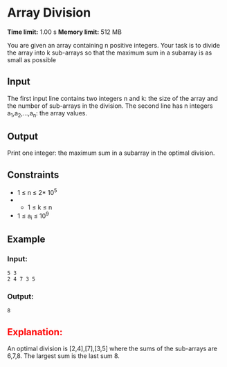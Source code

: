 # Array Division
**Time limit:** 1.00 s **Memory limit:** 512 MB

You are given an array containing n positive integers.
Your task is to divide the array into k sub-arrays so that the maximum sum in a subarray is as small as possible

## Input
The first input line contains two integers n and k: the size of the array and the number of sub-arrays in the division.
The second line has n integers a<sub>1</sub>,a<sub>2</sub>,...,a<sub>n</sub>: the array values.

## Output
Print one integer: the maximum sum in a subarray in the optimal division.

## Constraints

- 1 &le; n &le; 2* 10<sup>5</sup>
- - 1 &le; k &le; n
- 1 &le; a<sub>i</sub> &le; 10<sup>9</sup>


## Example
### Input:
```
5 3
2 4 7 3 5
```
### Output:
```
8
```  

## <span style = "color:red"> Explanation:<span>
An optimal division is [2,4],[7],[3,5] where the sums of the sub-arrays are 6,7,8. The largest sum is the last sum 8.


